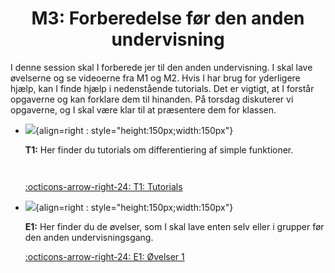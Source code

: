 <h1 align="center">M3: Forberedelse før den anden undervisning</h1>

I denne session skal I forberede jer til den anden undervisning. I skal lave øvelserne og se videoerne fra M1 og M2. Hvis I har brug for yderligere hjælp, kan I finde hjælp i nedenstående tutorials. Det er vigtigt, at I forstår opgaverne og kan forklare dem til hinanden. På torsdag diskuterer vi opgaverne, og I skal være klar til at præsentere dem for klassen.

<div class="grid cards" markdown>

- ![](/MSE1_DK_25/billeder/tutorial.png){align=right : style="height:150px;width:150px"}
    
    **T1:** Her finder du tutorials om differentiering af simple funktioner.
    
    <span style="display:block; height:1em;"></span>

    [:octicons-arrow-right-24: T1: Tutorials](T1.md)

- ![](/MSE1_DK_25/billeder/oevelser.webp){align=right : style="height:150px;width:150px"}

    **E1:** Her finder du de øvelser, som I skal lave enten selv eller i grupper før den anden undervisningsgang.

    [:octicons-arrow-right-24: E1: Øvelser 1](E1.md)
</div>
